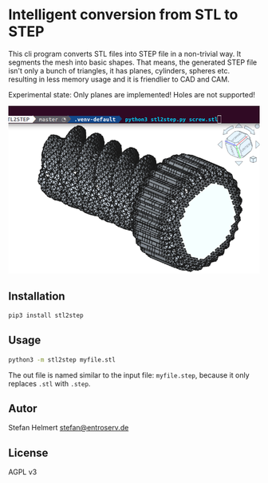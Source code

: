 <!--
SPDX-FileCopyrightText: 2025 Stefan Helmert <stefan@entroserv.de>

SPDX-License-Identifier: AGPL-3.0-or-later
-->

# Intelligent conversion from STL to STEP

This cli program converts STL files into STEP file in a non-trivial way. It segments the mesh into basic shapes. That means, the generated STEP file isn't only a bunch of triangles, it has planes, cylinders, spheres etc. resulting in less memory usage and it is friendlier to CAD and CAM. 

Experimental state: Only planes are implemented! Holes are not supported!

![screenshot of the output screw.step imported into FreeCAD](screw_step.png)


## Installation

```bash
pip3 install stl2step
```

## Usage

```bash
python3 -m stl2step myfile.stl
```

The out file is named similar to the input file: `myfile.step`, because it only replaces `.stl` with `.step`.

## Autor

Stefan Helmert <stefan@entroserv.de>

## License

AGPL v3



